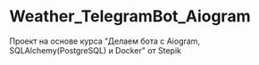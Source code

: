 # Weather_TelegramBot_Aiogram
Проект на основе курса "Делаем бота с Aiogram, SQLAlchemy(PostgreSQL) и Docker" от Stepik
